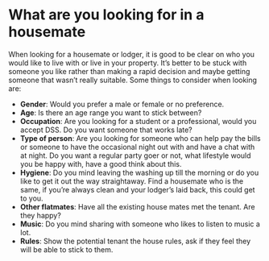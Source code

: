 What are you looking for in a housemate
=======================================
When looking for a housemate or lodger, it is good to be clear on who you would like to live with or live in your property. It’s better to be stuck with someone you like rather than making a rapid decision and maybe getting someone that wasn’t really suitable. Some things to consider when looking are:


* **Gender**: Would you prefer a male or female or no preference.
* **Age**: Is there an age range you want to stick between?
* **Occupation**: Are you looking for a student or a professional, would you accept DSS. Do you want someone that works late?
* **Type of person**: Are you looking for someone who can help pay the bills or someone to have the occasional night out with and have a chat with at night. Do you want a regular party goer or not, what lifestyle would you be happy with, have a good think about this.
* **Hygiene**: Do you mind leaving the washing up till the morning or do you like to get it out the way straightaway. Find a housemate who is the same, if you’re always clean and your lodger’s laid back, this could get to you.
* **Other flatmates**: Have all the existing house mates met the tenant. Are they happy?
* **Music**: Do you mind sharing with someone who likes to listen to music a lot.
* **Rules**: Show the potential tenant the house rules, ask if they feel they will be able to stick to them.

